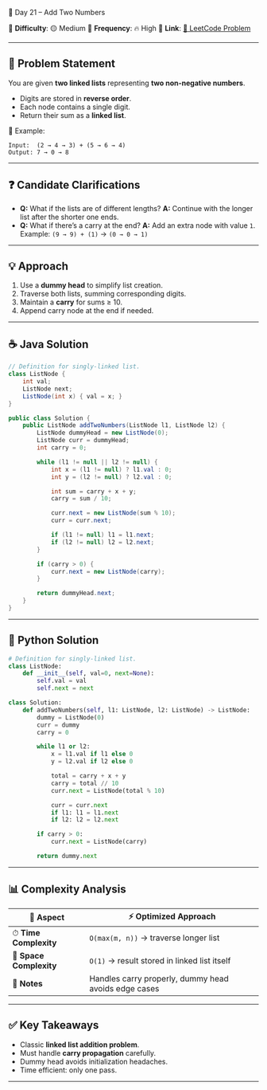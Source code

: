 🌟 Day 21 – Add Two Numbers

📌 **Difficulty**: 🟡 Medium
📌 **Frequency**: 🔥 High
📌 **Link**: [🔗 LeetCode Problem](https://leetcode.com/problems/add-two-numbers/)

---

## 📝 Problem Statement

You are given **two linked lists** representing **two non-negative numbers**.

* Digits are stored in **reverse order**.
* Each node contains a single digit.
* Return their sum as a **linked list**.

📌 Example:

```
Input:  (2 → 4 → 3) + (5 → 6 → 4)  
Output: 7 → 0 → 8  
```

---

## ❓ Candidate Clarifications

* **Q:** What if the lists are of different lengths?
  **A:** Continue with the longer list after the shorter one ends.
* **Q:** What if there’s a carry at the end?
  **A:** Add an extra node with value `1`. Example: `(9 → 9) + (1)` → `(0 → 0 → 1)`

---

## 💡 Approach

1. Use a **dummy head** to simplify list creation.
2. Traverse both lists, summing corresponding digits.
3. Maintain a **carry** for sums ≥ 10.
4. Append carry node at the end if needed.

---

## ☕ Java Solution

```java
// Definition for singly-linked list.
class ListNode {
    int val;
    ListNode next;
    ListNode(int x) { val = x; }
}

public class Solution {
    public ListNode addTwoNumbers(ListNode l1, ListNode l2) {
        ListNode dummyHead = new ListNode(0);
        ListNode curr = dummyHead;
        int carry = 0;

        while (l1 != null || l2 != null) {
            int x = (l1 != null) ? l1.val : 0;
            int y = (l2 != null) ? l2.val : 0;

            int sum = carry + x + y;
            carry = sum / 10;

            curr.next = new ListNode(sum % 10);
            curr = curr.next;

            if (l1 != null) l1 = l1.next;
            if (l2 != null) l2 = l2.next;
        }

        if (carry > 0) {
            curr.next = new ListNode(carry);
        }

        return dummyHead.next;
    }
}
```

---

## 🐍 Python Solution

```python
# Definition for singly-linked list.
class ListNode:
    def __init__(self, val=0, next=None):
        self.val = val
        self.next = next

class Solution:
    def addTwoNumbers(self, l1: ListNode, l2: ListNode) -> ListNode:
        dummy = ListNode(0)
        curr = dummy
        carry = 0

        while l1 or l2:
            x = l1.val if l1 else 0
            y = l2.val if l2 else 0

            total = carry + x + y
            carry = total // 10
            curr.next = ListNode(total % 10)

            curr = curr.next
            if l1: l1 = l1.next
            if l2: l2 = l2.next

        if carry > 0:
            curr.next = ListNode(carry)

        return dummy.next
```

---

## 📊 Complexity Analysis

| 🔎 Aspect               | ⚡ Optimized Approach                                 |
| ----------------------- | ---------------------------------------------------- |
| ⏱ **Time Complexity**   | `O(max(m, n))` → traverse longer list                |
| 💾 **Space Complexity** | `O(1)` → result stored in linked list itself         |
| 📝 **Notes**            | Handles carry properly, dummy head avoids edge cases |

---

## ✅ Key Takeaways

* Classic **linked list addition problem**.
* Must handle **carry propagation** carefully.
* Dummy head avoids initialization headaches.
* Time efficient: only one pass.

---
